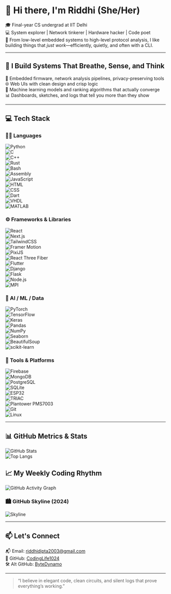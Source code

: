 # 👋 Hi there, I'm Riddhi (She/Her)

🎓 Final-year CS undergrad at IIT Delhi  
💻 System explorer | Network tinkerer | Hardware hacker | Code poet  
📍 From low-level embedded systems to high-level protocol analysis, I like building things that *just work*—efficiently, quietly, and often with a CLI.

---

## 🚀 I Build Systems That Breathe, Sense, and Think

🔧 Embedded firmware, network analysis pipelines, privacy-preserving tools  
🌐 Web UIs with clean design and crisp logic  
🧠 Machine learning models and ranking algorithms that actually converge  
📊 Dashboards, sketches, and logs that tell you more than they show

---

## 💻 Tech Stack

### 👩‍💻 Languages  
![Python](https://img.shields.io/badge/python-%233776AB.svg?style=flat&logo=python&logoColor=white)  
![C](https://img.shields.io/badge/c-%2300599C.svg?style=flat&logo=c&logoColor=white)  
![C++](https://img.shields.io/badge/c++-%2300599C.svg?style=flat&logo=c%2B%2B&logoColor=white)  
![Rust](https://img.shields.io/badge/rust-%23000000.svg?style=flat&logo=rust&logoColor=white)  
![Bash](https://img.shields.io/badge/bash-%23121011.svg?style=flat&logo=gnu-bash&logoColor=white)  
![Assembly](https://img.shields.io/badge/assembly-%23000000.svg?style=flat&logoColor=white)  
![JavaScript](https://img.shields.io/badge/javascript-%23323330.svg?style=flat&logo=javascript&logoColor=%23F7DF1E)  
![HTML](https://img.shields.io/badge/html-%23E34F26.svg?style=flat&logo=html5&logoColor=white)  
![CSS](https://img.shields.io/badge/css-%231572B6.svg?style=flat&logo=css3&logoColor=white)  
![Dart](https://img.shields.io/badge/dart-%230175C2.svg?style=flat&logo=dart&logoColor=white)  
![VHDL](https://img.shields.io/badge/VHDL-%23414141.svg?style=flat&logo=vhdl&logoColor=white)  
![MATLAB](https://img.shields.io/badge/matlab-%23000000.svg?style=flat&logo=mathworks&logoColor=white)

### ⚙️ Frameworks & Libraries  
![React](https://img.shields.io/badge/react-%2320232a.svg?style=flat&logo=react&logoColor=%2361DAFB)  
![Next.js](https://img.shields.io/badge/next.js-%23000000.svg?style=flat&logo=next.js&logoColor=white)  
![TailwindCSS](https://img.shields.io/badge/tailwindcss-%2338B2AC.svg?style=flat&logo=tailwind-css&logoColor=white)  
![Framer Motion](https://img.shields.io/badge/framer--motion-%23000000.svg?style=flat&logo=framer&logoColor=white)  
![PixiJS](https://img.shields.io/badge/pixi.js-%23D4459B.svg?style=flat&logo=javascript&logoColor=white)  
![React Three Fiber](https://img.shields.io/badge/React--Three--Fiber-%23000000.svg?style=flat&logo=three.js&logoColor=white)  
![Flutter](https://img.shields.io/badge/flutter-%2302569B.svg?style=flat&logo=flutter&logoColor=white)  
![Django](https://img.shields.io/badge/django-%23092E20.svg?style=flat&logo=django&logoColor=white)  
![Flask](https://img.shields.io/badge/flask-%23000.svg?style=flat&logo=flask&logoColor=white)  
![Node.js](https://img.shields.io/badge/node.js-%2343853D.svg?style=flat&logo=node.js&logoColor=white)  
![MPI](https://img.shields.io/badge/MPI-%2300BFFF.svg?style=flat&logo=mpich&logoColor=white) 

### 🔬 AI / ML / Data  
![PyTorch](https://img.shields.io/badge/pytorch-%23EE4C2C.svg?style=flat&logo=pytorch&logoColor=white)  
![TensorFlow](https://img.shields.io/badge/tensorflow-%23FF6F00.svg?style=flat&logo=tensorflow&logoColor=white)  
![Keras](https://img.shields.io/badge/keras-%23D00000.svg?style=flat&logo=keras&logoColor=white)  
![Pandas](https://img.shields.io/badge/pandas-%23150458.svg?style=flat&logo=pandas&logoColor=white)  
![NumPy](https://img.shields.io/badge/numpy-%23013243.svg?style=flat&logo=numpy&logoColor=white)  
![Seaborn](https://img.shields.io/badge/seaborn-%23776BEE.svg?style=flat&logo=python&logoColor=white)  
![BeautifulSoup](https://img.shields.io/badge/BeautifulSoup-%2343A047.svg?style=flat&logo=python&logoColor=white)  
![scikit-learn](https://img.shields.io/badge/scikit--learn-%23F7931E.svg?style=flat&logo=scikit-learn&logoColor=white)

### 🧰 Tools & Platforms  
![Firebase](https://img.shields.io/badge/firebase-%23FFCA28.svg?style=flat&logo=firebase&logoColor=white)  
![MongoDB](https://img.shields.io/badge/MongoDB-%234ea94b.svg?style=flat&logo=mongodb&logoColor=white)  
![PostgreSQL](https://img.shields.io/badge/postgresql-%23336791.svg?style=flat&logo=postgresql&logoColor=white)  
![SQLite](https://img.shields.io/badge/SQLite-%2307405e.svg?style=flat&logo=sqlite&logoColor=white)  
![ESP32](https://img.shields.io/badge/ESP32-S3-blue?style=flat&logo=espressif)  
![TRIAC](https://img.shields.io/badge/TRIAC%20AC%20Control-%23a1a1a1.svg?style=flat&logo=electrical-engineering&logoColor=white)  
![Plantower PMS7003](https://img.shields.io/badge/PMS7003%20Sensor-%23cccccc.svg?style=flat&logo=air&logoColor=white)  
![Git](https://img.shields.io/badge/git-%23F05033.svg?style=flat&logo=git&logoColor=white)  
![Linux](https://img.shields.io/badge/Linux-%23FCC624.svg?style=flat&logo=linux&logoColor=black)

---

## 📊 GitHub Metrics & Stats

![GitHub Stats](https://github-readme-stats.vercel.app/api?username=CodingLife1024&theme=chartreuse-dark&hide_border=false&include_all_commits=true&count_private=true)  
![Top Langs](https://github-readme-stats.vercel.app/api/top-langs/?username=CodingLife1024&layout=compact&theme=chartreuse-dark&hide_border=false)

## 📈 My Weekly Coding Rhythm</summary>

![GitHub Activity Graph](https://github-readme-activity-graph.vercel.app/graph?username=CodingLife1024&theme=chartreuse-dark&hide_border=true)

### 🏙️ GitHub Skyline (2024)

![Skyline](https://github.com/CodingLife1024/CodingLife1024/blob/main/metrics.plugin.skyline.svg)

---

## 📫 Let's Connect

📬 Email: riddhidipta2003@gmail.com  
🐙 GitHub: [CodingLife1024](https://github.com/CodingLife1024)  
🛠️ Alt GitHub: [ByteDynamo](https://github.com/ByteDynamo)

---

> “I believe in elegant code, clean circuits, and silent logs that prove everything’s working.”
